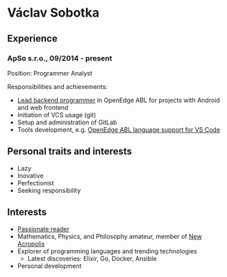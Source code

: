 # Václav Sobotka
## Experience
### ApSo s.r.o., 09/2014 - present
Position: Programmer Analyst

Responsibilities and achievements:
 
 - [Lead backend programmer](https://en.wikipedia.org/wiki/Lead_programmer) in OpenEdge ABL for projects with Android and web frontend
 - Initiation of VCS usage (git)
 - Setup and administration of GitLab
 - Tools development, e.g. [OpenEdge ABL language support for VS Code](https://marketplace.visualstudio.com/items?itemName=zvg.vscode-oeabl)

## Personal traits and interests
 - Lazy
 - Inovative
 - Perfectionist
 - Seeking responsibility

## Interests
 - [Passionate reader](https://www.goodreads.com/user/show/54880174-v-clav-sobotka)
 - Mathematics, Physics, and Philosophy amateur, member of [New Acropolis](https://www.acropolis.org/en/)
 - Explorer of programming languages and trending technologies
   - Latest discoveries: Elixir, Go, Docker, Ansible
 - Personal development
